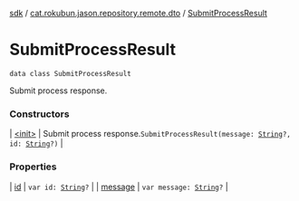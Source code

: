 [sdk](../../index.md) / [cat.rokubun.jason.repository.remote.dto](../index.md) / [SubmitProcessResult](./index.md)

# SubmitProcessResult

`data class SubmitProcessResult`

Submit process response.

### Constructors

| [&lt;init&gt;](-init-.md) | Submit process response.`SubmitProcessResult(message: `[`String`](https://kotlinlang.org/api/latest/jvm/stdlib/kotlin/-string/index.html)`?, id: `[`String`](https://kotlinlang.org/api/latest/jvm/stdlib/kotlin/-string/index.html)`?)` |

### Properties

| [id](id.md) | `var id: `[`String`](https://kotlinlang.org/api/latest/jvm/stdlib/kotlin/-string/index.html)`?` |
| [message](message.md) | `var message: `[`String`](https://kotlinlang.org/api/latest/jvm/stdlib/kotlin/-string/index.html)`?` |

